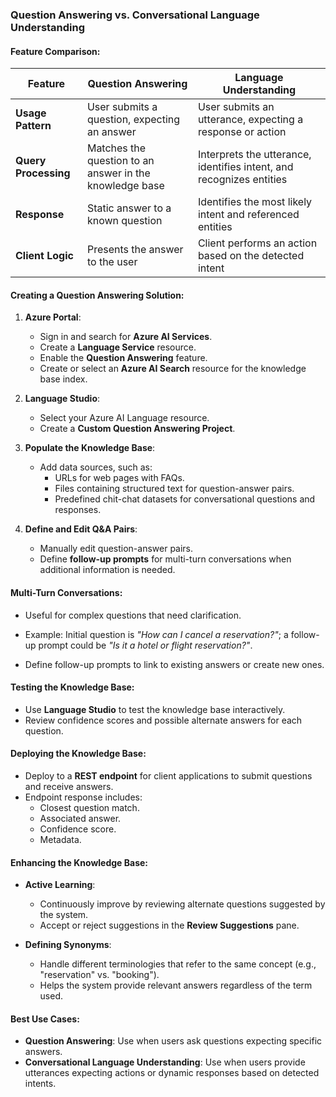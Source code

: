 ### Question Answering vs. Conversational Language Understanding


#### Feature Comparison:
| **Feature**                      | **Question Answering**                                       | **Language Understanding**                                       |
|----------------------------------|--------------------------------------------------------------|------------------------------------------------------------------|
| **Usage Pattern**                | User submits a question, expecting an answer                 | User submits an utterance, expecting a response or action        |
| **Query Processing**             | Matches the question to an answer in the knowledge base      | Interprets the utterance, identifies intent, and recognizes entities |
| **Response**                     | Static answer to a known question                            | Identifies the most likely intent and referenced entities        |
| **Client Logic**                 | Presents the answer to the user                              | Client performs an action based on the detected intent           |

#### Creating a Question Answering Solution:
1. **Azure Portal**:
   - Sign in and search for **Azure AI Services**.
   - Create a **Language Service** resource.
   - Enable the **Question Answering** feature.
   - Create or select an **Azure AI Search** resource for the knowledge base index.

2. **Language Studio**:
   - Select your Azure AI Language resource.
   - Create a **Custom Question Answering Project**.

3. **Populate the Knowledge Base**:
   - Add data sources, such as:
     - URLs for web pages with FAQs.
     - Files containing structured text for question-answer pairs.
     - Predefined chit-chat datasets for conversational questions and responses.

4. **Define and Edit Q&A Pairs**:
   - Manually edit question-answer pairs.
   - Define **follow-up prompts** for multi-turn conversations when additional information is needed.

#### Multi-Turn Conversations:
- Useful for complex questions that need clarification.
- Example: Initial question is *"How can I cancel a reservation?"*; a follow-up prompt could be *"Is it a hotel or flight reservation?"*.

- Define follow-up prompts to link to existing answers or create new ones.

#### Testing the Knowledge Base:
- Use **Language Studio** to test the knowledge base interactively.
- Review confidence scores and possible alternate answers for each question.

#### Deploying the Knowledge Base:
- Deploy to a **REST endpoint** for client applications to submit questions and receive answers.
- Endpoint response includes:
  - Closest question match.
  - Associated answer.
  - Confidence score.
  - Metadata.

#### Enhancing the Knowledge Base:
- **Active Learning**:
  - Continuously improve by reviewing alternate questions suggested by the system.
  - Accept or reject suggestions in the **Review Suggestions** pane.

- **Defining Synonyms**:
  - Handle different terminologies that refer to the same concept (e.g., "reservation" vs. "booking").
  - Helps the system provide relevant answers regardless of the term used.

#### Best Use Cases:
- **Question Answering**: Use when users ask questions expecting specific answers.
- **Conversational Language Understanding**: Use when users provide utterances expecting actions or dynamic responses based on detected intents.
